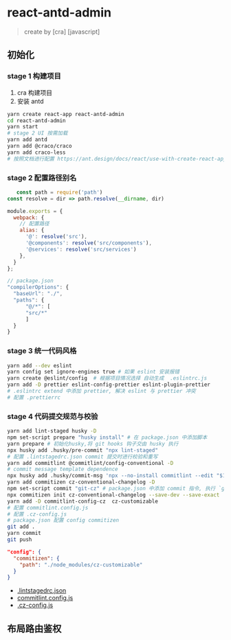 # react-antd-admin

> create by [cra] [javascript]

## 初始化

### stage 1 构建项目

1. cra 构建项目
2. 安装 antd

```sh
yarn create react-app react-antd-admin
cd react-antd-admin
yarn start
# stage 2 UI 按需加载
yarn add antd
yarn add @craco/craco
yarn add craco-less
# 按照文档进行配置 https://ant.design/docs/react/use-with-create-react-app-cn
```

### stage 2 配置路径别名

```js
   const path = require('path')
const resolve = dir => path.resolve(__dirname, dir)

module.exports = {
  webpack: {
    // 配置路径
    alias: {
      '@': resolve('src'),
      '@components': resolve('src/components'),
      '@services': resolve('src/services')
    },
  }
};

// package.json
"compilerOptions": {
  "baseUrl": "./",
  "paths": {
      "@/*": [
      "src/*"
      ]
  }
}
```

### stage 3 统一代码风格

```sh
yarn add --dev eslint
yarn config set ignore-engines true # 如果 eslint 安装报错
yarn create @eslint/config  # 根据项目情况选择 自动生成  .eslintrc.js
yarn add -D prettier eslint-config-prettier eslint-plugin-prettier
# .eslintrc extend 中添加 prettier, 解决 eslint 与 prettier 冲突
# 配置 .prettierrc
```

### stage 4 代码提交规范与校验

```sh
yarn add lint-staged husky -D
npm set-script prepare "husky install" # 在 package.json 中添加脚本
yarn prepare # 初始化husky,将 git hooks 钩子交由 husky 执行
npx husky add .husky/pre-commit "npx lint-staged"
# 配置 .lintstagedrc.json commit 提交时进行校验和重写
yarn add commitlint @commitlint/config-conventional -D
# commit message template dependence
npx husky add .husky/commit-msg 'npx --no-install commitlint --edit "$1"'
yarn add commitizen cz-conventional-changelog -D
npm set-script commit "git-cz" # package.json 中添加 commit 指令, 执行 `git-cz` 指令
npx commitizen init cz-conventional-changelog --save-dev --save-exact
yarn add -D commitlint-config-cz  cz-customizable
# 配置 commitlint.config.js
# 配置 .cz-config.js
# package.json 配置 config commitizen
git add .
yarn commit
git push
```

```json
"config": {
  "commitizen": {
    "path": "./node_modules/cz-customizable"
  }
}
```

- [.lintstagedrc.json](./.lintstagedrc.json)
- [commitlint.config.js](./commitlint.config.js)
- [.cz-config.js](./.cz-config.js)

## 布局路由鉴权
